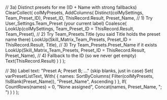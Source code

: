 // 3a) Distinct presets for me (ID + Name with strong fallbacks)
ClearCollect(
    colMyPresets,
    AddColumns(
        Distinct(colMySettings, Team_Preset_ID),
        Preset_ID, ThisRecord.Result,
        Preset_Name,
            // 1) Try User_Settings.Team_Preset (your current label)
            Coalesce(
                LookUp(colMySettings, Team_Preset_ID = ThisRecord.Result, Team_Preset),
                // 2) Try Team_Presets.Title (you said Title holds the preset name there)
                LookUp(Skill_Matrix_Team_Presets, Preset_ID = ThisRecord.Result, Title),
                // 3) Try Team_Presets.Preset_Name if it exists
                LookUp(Skill_Matrix_Team_Presets, Preset_ID = ThisRecord.Result, Preset_Name),
                // 4) Fallback to the ID (so we never get empty)
                Text(ThisRecord.Result)
            )
    )
);

// 3b) Label text: "Preset A; Preset B; ..." (skip blanks, just in case)
Set(
    varPresetListText,
    With(
        {
            names:
                SortByColumns(
                    Filter(colMyPresets, !IsBlank(Preset_Name)),
                    "Preset_Name",
                    Ascending
                )
        },
        If(
            CountRows(names) = 0,
            "None assigned",
            Concat(names, Preset_Name, "; ")
        )
    )
);
